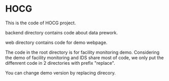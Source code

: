 # HOCG
This is the code of HOCG project.

backend directory contains code about data prework.

web directory contains code for demo webpage.

The code in the root directory is for facility monitoring demo. Considering the demo of facility monitoring and IDS share most of code, we only put the diffenrent code in 2 directories with prefix "replace".

You can change demo version by replacing direcory.